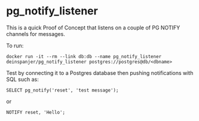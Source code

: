 # pg_notify_listener

This is a quick Proof of Concept that listens on a couple of PG NOTIFY channels for messages.

To run:

`docker run -it --rm --link db:db --name pg_notify_listener deinspanjer/pg_notify_listener postgres://postgres@db/<dbname>`

Test by connecting it to a Postgres database then pushing notifications with SQL such as:

`SELECT pg_notify('reset', 'test message');`

or

`NOTIFY reset, 'Hello';`

